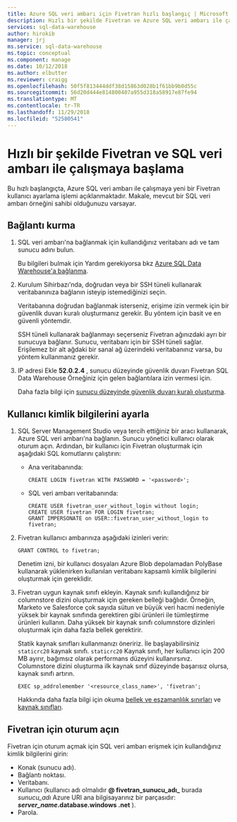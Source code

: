 ```yaml
---
title: Azure SQL veri ambarı için Fivetran hızlı başlangıç | Microsoft Docs
description: Hızlı bir şekilde Fivetran ve Azure SQL veri ambarı ile çalışmaya başlayın.
services: sql-data-warehouse
author: hirokib
manager: jrj
ms.service: sql-data-warehouse
ms.topic: conceptual
ms.component: manage
ms.date: 10/12/2018
ms.author: elbutter
ms.reviewer: craigg
ms.openlocfilehash: 50f5f813444ddf38d15863d028b1f61bb9b0d55c
ms.sourcegitcommit: 56d20d444e814800407a955d318a58917e87fe94
ms.translationtype: MT
ms.contentlocale: tr-TR
ms.lasthandoff: 11/29/2018
ms.locfileid: "52580541"
---
```

# <a name="get-started-quickly-with-fivetran-and-sql-data-warehouse"></a>Hızlı bir şekilde Fivetran ve SQL veri ambarı ile çalışmaya başlama

Bu hızlı başlangıçta, Azure SQL veri ambarı ile çalışmaya yeni bir Fivetran kullanıcı ayarlama işlemi açıklanmaktadır. Makale, mevcut bir SQL veri ambarı örneğini sahibi olduğunuzu varsayar.

## <a name="set-up-a-connection"></a>Bağlantı kurma

1. SQL veri ambarı'na bağlanmak için kullandığınız veritabanı adı ve tam sunucu adını bulun.
    
    Bu bilgileri bulmak için Yardım gerekiyorsa bkz [Azure SQL Data Warehouse'a bağlanma](sql-data-warehouse-connect-overview.md).

2. Kurulum Sihirbazı'nda, doğrudan veya bir SSH tüneli kullanarak veritabanınıza bağlanın isteyip istemediğinizi seçin.

   Veritabanına doğrudan bağlanmak isterseniz, erişime izin vermek için bir güvenlik duvarı kuralı oluşturmanız gerekir. Bu yöntem için basit ve en güvenli yöntemdir.

   SSH tüneli kullanarak bağlanmayı seçerseniz Fivetran ağınızdaki ayrı bir sunucuya bağlanır. Sunucu, veritabanı için bir SSH tüneli sağlar. Erişilemez bir alt ağdaki bir sanal ağ üzerindeki veritabanınız varsa, bu yöntem kullanmanız gerekir.

3. IP adresi Ekle **52.0.2.4** , sunucu düzeyinde güvenlik duvarı Fivetran SQL Data Warehouse Örneğiniz için gelen bağlantılara izin vermesi için.

   Daha fazla bilgi için [sunucu düzeyinde güvenlik duvarı kuralı oluşturma](create-data-warehouse-portal.md#create-a-server-level-firewall-rule).

## <a name="set-up-user-credentials"></a>Kullanıcı kimlik bilgilerini ayarla

1. SQL Server Management Studio veya tercih ettiğiniz bir aracı kullanarak, Azure SQL veri ambarı'na bağlanın. Sunucu yönetici kullanıcı olarak oturum açın. Ardından, bir kullanıcı için Fivetran oluşturmak için aşağıdaki SQL komutlarını çalıştırın:
    - Ana veritabanında: 
    
      ```
      CREATE LOGIN fivetran WITH PASSWORD = '<password>'; 
      ```

    - SQL veri ambarı veritabanında:

      ```
      CREATE USER fivetran_user_without_login without login;
      CREATE USER fivetran FOR LOGIN fivetran;
      GRANT IMPERSONATE on USER::fivetran_user_without_login to fivetran;
      ```

2. Fivetran kullanıcı ambarınıza aşağıdaki izinleri verin:

    ```
    GRANT CONTROL to fivetran;
    ```

    Denetim izni, bir kullanıcı dosyaları Azure Blob depolamadan PolyBase kullanarak yüklenirken kullanılan veritabanı kapsamlı kimlik bilgilerini oluşturmak için gereklidir.

3. Fivetran uygun kaynak sınıfı ekleyin. Kaynak sınıfı kullandığınız bir columnstore dizini oluşturmak için gereken belleği bağlıdır. Örneğin, Marketo ve Salesforce çok sayıda sütun ve büyük veri hacmi nedeniyle yüksek bir kaynak sınıfında gerektiren gibi ürünleri ile tümleştirme ürünleri kullanın. Daha yüksek bir kaynak sınıfı columnstore dizinleri oluşturmak için daha fazla bellek gerektirir.

    Statik kaynak sınıfları kullanmanızı öneririz. İle başlayabilirsiniz `staticrc20` kaynak sınıfı. `staticrc20` Kaynak sınıfı, her kullanıcı için 200 MB ayırır, bağımsız olarak performans düzeyini kullanırsınız. Columnstore dizini oluşturma ilk kaynak sınıf düzeyinde başarısız olursa, kaynak sınıfı artırın.

    ```
    EXEC sp_addrolemember '<resource_class_name>', 'fivetran';
    ```

    Hakkında daha fazla bilgi için okuma [bellek ve eşzamanlılık sınırları](memory-and-concurrency-limits.md) ve [kaynak sınıfları](sql-data-warehouse-memory-optimizations-for-columnstore-compression.md#ways-to-allocate-more-memory).


## <a name="sign-in-to-fivetran"></a>Fivetran için oturum açın

Fivetran için oturum açmak için SQL veri ambarı erişmek için kullandığınız kimlik bilgilerini girin: 

* Konak (sunucu adı).
* Bağlantı noktası.
* Veritabanı.
* Kullanıcı (kullanıcı adı olmalıdır **@ fivetran_sunucu_adı_**  burada *sunucu_adı* Azure URI ana bilgisayarınız bir parçasıdır: ***server_name*.database.windows .net** ).
* Parola.
